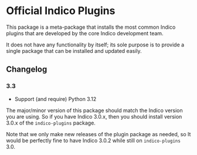 # Official Indico Plugins

This package is a meta-package that installs the most common Indico plugins
that are developed by the core Indico development team.

It does not have any functionality by itself; its sole purpose is to provide
a single package that can be installed and updated easily.

## Changelog

### 3.3

- Support (and require) Python 3.12

The major/minor version of this package should match the Indico version you
are using. So if you have Indico 3.0.x, then you should install version 3.0.x
of the `indico-plugins` package.

Note that we only make new releases of the plugin package as needed, so It would
be perfectly fine to have Indico 3.0.2 while still on `indico-plugins` 3.0.
